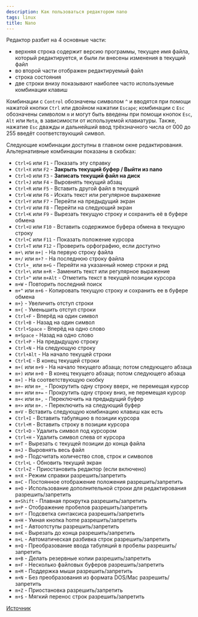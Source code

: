 ```yaml
---
description: Как пользоваться редактором nano
tags: linux
title: Nano
---
```

Редактор разбит на 4 основные части:

- верхняя строка содержит версию программы, текущее имя файла, который редактируется, и были ли внесены изменения в текущий файл
- во второй части отображен редактируемый файл
- строка состояния
- две строки внизу показывают наиболее часто используемые комбинации клавиш

Комбинации с `Control` обозначены символом `^` и вводятся при помощи нажатой кнопки `Ctrl` или двойном нажатии `Escape`; комбинации с `Esc` обозначены символом `m` и могут быть введены при помощи кнопок `Esc`, `Alt` или `Meta`, в зависимости от используемой клавиатуры. Также, нажатие `Esc` дважды и дальнейший ввод трёхзначного числа от 000 до 255 введёт соответствующий символ.

Следующие комбинации доступны в главном окне редактирования. Альтернативные комбинации показаны в скобках:

- `Ctrl+G` или `F1` - Показать эту справку
- `Ctrl+X` или `F2` - **Закрыть текущий буфер / Выйти из nano**
- `Ctrl+O` или `F3` - **Записать текущий файл на диск**
- `Ctrl+J` или `F4` - Выровнять текущий абзац
- `Ctrl+R` или `F5` - Вставить другой файл в текущий
- `Ctrl+W` или `F6` - Искать текст или регулярное выражение
- `Ctrl+Y` или `F7` - Перейти на предыдущий экран
- `Ctrl+V` или `F8` - Перейти на следующий экран
- `Ctrl+K` или `F9` - Вырезать текущую строку и сохранить её в буфере обмена
- `Ctrl+U` или `F10` - Вставить содержимое буфера обмена в текущую строку
- `Ctrl+C` или `F11` - Показать положение курсора
- `Ctrl+T` или `F12` - Проверить орфографию, если доступно
- `m+\` или `m+|` - На первую строку файла
- `m+/` или `m+?` - На последнюю строку файла
- `Ctrl+_` или `m+G` - Перейти на указанный номер строки и ряд
- `Ctrl+\` или `m+R` - Заменить текст или регулярное выражение
- `Ctrl+^` или `m+Alt` - Отметить текст в текущей позиции курсора
- `m+W` - Повторить последний поиск
- `m+^` или `m+6` - Копировать текущую строку и сохранить ее в буфере обмена
- `m+}` - Увеличить отступ строки
- `m+{` - Уменьшить отступ строки
- `Ctrl+F` - Вперёд на один символ
- `Ctrl+B` - Назад на один символ
- `Ctrl+Space` - Вперёд на одно слово
- `m+Space` - Назад на одно слово
- `Ctrl+P` - На предыдущую строку
- `Ctrl+N` - На следующую строку
- `Ctrl+Alt` - На начало текущей строки
- `Ctrl+E` - В конец текущей строки
- `m+(` или `m+9` - На начало текущего абзаца; потом следующего абзаца
- `m+)` или `m+0` - В конец текущего абзаца; потом следующего абзаца
- `m+]` - На соответствующую скобку
- `m+−` или `m+_` - Прокрутить одну строку вверх, не перемещая курсор
- `m++` или `m+=` - Прокрутить одну строку вниз, не перемещая курсор
- `m+<` или `m+,` - Переключить на предыдущий буфер
- `m+>` или `m+.` - Переключить на следующий буфер
- `m+V` - Вставить следующую комбинацию клавиш как есть
- `Ctrl+I` - Вставить табуляцию в позиции курсора
- `Ctrl+M` - Вставить строку в позиции курсора
- `Ctrl+D` - Удалить символ под курсором
- `Ctrl+H` - Удалить символ слева от курсора
- `m+T` - Вырезать с текущей позиции до конца файла
- `m+J` - Выровнять весь файл
- `m+D` - Подсчитать количество слов, строк и символов
- `Ctrl+L` - Обновить текущий экран
- `Ctrl+Z` - Приостановить редактор (если включено)
- `m+X` - Режим справки разрешить/запретить
- `m+C` - Постоянное отображение положения разрешить/запретить
- `m+O` - Использование дополнительной строки для редактирования разрешить/запретить
- `m+Shift` - Плавная прокрутка разрешить/запретить
- `m+P` - Отображение пробелов разрешить/запретить
- `m+Y` - Подсветка синтаксиса разрешить/запретить
- `m+H` - Умная кнопка home разрешить/запретить
- `m+I` - Автоотступы разрешить/запретить
- `m+K` - Вырезать до конца разрешить/запретить
- `m+L` - Автоматическая разбивка строк разрешить/запретить
- `m+Q` - Преобразование ввода табуляций в пробелы разрешить/запретить
- `m+B` - Делать резервные копии разрешить/запретить
- `m+F` - Несколько файловых буферов разрешить/запретить
- `m+M` - Поддержка мыши разрешить/запретить
- `m+N` - Без преобразования из формата DOS/Mac разрешить/запретить
- `m+Z` - Приостановка разрешить/запретить
- `m+$` - Мягкий перенос строк разрешить/запретить

[Источник](https://help.ubuntu.ru/wiki/nano)
